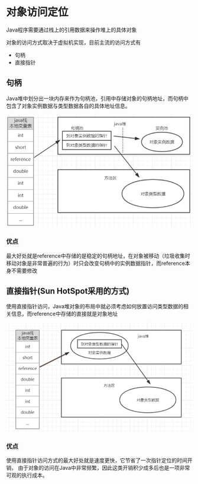 # 对象访问定位

Java程序需要通过栈上的引用数据来操作堆上的具体对象

对象的访问方式取决于虚拟机实现，目前主流的访问方式有

* 句柄
* 直接指针

## 句柄

Java堆中划分出一块内存来作为句柄池，引用中存储对象的句柄地址，而句柄中包含了对象实例数据与类型数据各自的具体地址信息。

![句柄访问对象](pic/句柄访问对象.png)

### 优点

最大好处就是reference中存储的是稳定的句柄地址，在对象被移动（垃圾收集时移动对象是非常普遍的行为）时只会改变句柄中的实例数据指针，而reference本身不需要修改

## 直接指针(Sun HotSpot采用的方式)

使用直接指针访问，Java堆对象的布局中就必须考虑如何放置访问类型数据的相关信息，而reference中存储的直接就是对象地址

![直接指针访问对象](pic/直接指针访问对象.png)

### 优点

使用直接指针访问方式的最大好处就是速度更快，它节省了一次指针定位的时间开销， 由于对象的访问在Java中非常频繁，因此这类开销积少成多后也是一项非常可观的执行成本。











































#
